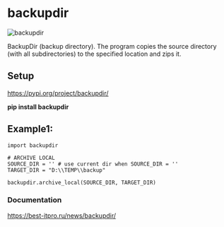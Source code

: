 # backupdir

<img src="https://igorman2005.github.io/images/backupdir.jpg" alt="backupdir">

BackupDir (backup directory). 
The program copies the source directory (with all subdirectories) to the specified location and zips it.

## Setup
https://pypi.org/project/backupdir/

**pip install backupdir**

## Example1:
```
import backupdir

# ARCHIVE LOCAL
SOURCE_DIR = '' # use current dir when SOURCE_DIR = ''
TARGET_DIR = "D:\\TEMP\\backup"

backupdir.archive_local(SOURCE_DIR, TARGET_DIR)

```

### Documentation

https://best-itpro.ru/news/backupdir/


